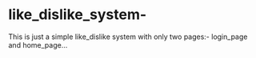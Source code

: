 # like_dislike_system-
This is just a simple like_dislike system with only two pages:- login_page and home_page...
